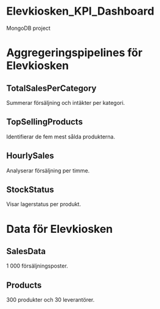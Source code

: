 # Elevkiosken_KPI_Dashboard
MongoDB project

# Aggregeringspipelines för Elevkiosken

## TotalSalesPerCategory
Summerar försäljning och intäkter per kategori.

## TopSellingProducts
Identifierar de fem mest sålda produkterna.

## HourlySales
Analyserar försäljning per timme.

## StockStatus
Visar lagerstatus per produkt.

# Data för Elevkiosken

## SalesData
1 000 försäljningsposter.

## Products
300 produkter och 30 leverantörer.
